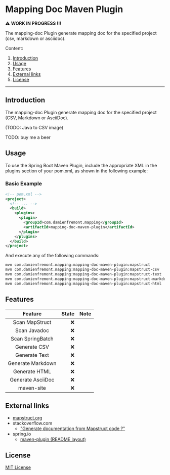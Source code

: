 # Mapping Doc Maven Plugin

:warning: **WORK IN PROGRESS !!!**

The mapping-doc Plugin generate mapping doc for the specified project (csv,
markdown or asciidoc).

Content:

1. [Introduction](#introduction)
2. [Usage](#usage)
3. [Features](#features)
4. [External links](#external-links)
5. [License](#license)

---

## Introduction

The mapping-doc Plugin generate mapping doc for the specified project (CSV,
Markdown or AsciiDoc).

(TODO: Java to CSV image)

TODO: buy me a beer

## Usage

To use the Spring Boot Maven Plugin, include the appropriate XML in the plugins
section of your pom.xml, as shown in the following example:

### Basic Example

```xml
<!-- pom.xml -->
<project>
  <!-- ... -->
  <build>
    <plugins>
      <plugin>
        <groupId>com.damienfremont.mapping</groupId>
        <artifactId>mapping-doc-maven-plugin</artifactId>
      </plugin>
    </plugins>
  </build>
</project>
```

And execute any of the following commands:

```bash
mvn com.damienfremont.mapping:mapping-doc-maven-plugin:mapstruct
mvn com.damienfremont.mapping:mapping-doc-maven-plugin:mapstruct-csv
mvn com.damienfremont.mapping:mapping-doc-maven-plugin:mapstruct-text
mvn com.damienfremont.mapping:mapping-doc-maven-plugin:mapstruct-markdown
mvn com.damienfremont.mapping:mapping-doc-maven-plugin:mapstruct-html
```

## Features

|      Feature       | State | Note |
|:------------------:|------:|-----:|
|   Scan MapStruct   |   :x: |      |
|    Scan Javadoc    |   :x: |      |
|  Scan SpringBatch  |   :x: |      |
|    Generate CSV    |   :x: |      |
| Generate     Text  |   :x: |      |
| Generate  Markdown |   :x: |      |
|   Generate  HTML   |   :x: |      |
| Generate  AsciiDoc |   :x: |      |
|     maven-site     |   :x: |      |

## External links

- [mapstruct.org](https://mapstruct.org/)
- stackoverflow.com
    - ["Generate documentation from Mapstruct code ?"](https://stackoverflow.com/questions/74796733/generate-documentation-from-mapstruct-code)
- spring.io
    - [maven-plugin (README layout)](https://docs.spring.io/spring-boot/docs/current/maven-plugin/reference/htmlsingle/)

## License

[MIT License](https://opensource.org/license/mit/)
